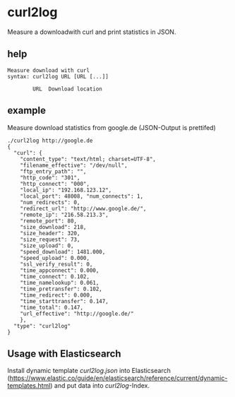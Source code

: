 # curl2log

Measure a downloadwith curl and print statistics in JSON.

## help

```
Measure download with curl
syntax: curl2log URL [URL [...]]

        URL  Download location
```

## example

Measure download statistics from google.de (JSON-Output is prettifed)

```
./curl2log http://google.de
{
  "curl": {
    "content_type": "text/html; charset=UTF-8",
    "filename_effective": "/dev/null",
    "ftp_entry_path": "",
    "http_code": "301",
    "http_connect": "000",
    "local_ip": "192.168.123.12",
    "local_port": 48008, "num_connects": 1,
    "num_redirects": 0,
    "redirect_url": "http://www.google.de/",
    "remote_ip": "216.58.213.3",
    "remote_port": 80,
    "size_download": 218,
    "size_header": 320,
    "size_request": 73,
    "size_upload": 0,
    "speed_download": 1481.000,
    "speed_upload": 0.000,
    "ssl_verify_result": 0,
    "time_appconnect": 0.000,
    "time_connect": 0.102,
    "time_namelookup": 0.061,
    "time_pretransfer": 0.102,
    "time_redirect": 0.000,
    "time_starttransfer": 0.147,
    "time_total": 0.147,
    "url_effective": "http://google.de/" 
    }, 
  "type": "curl2log" 
}
```

## Usage with Elasticsearch

Install dynamic template _curl2log.json_ into Elasticsearch (https://www.elastic.co/guide/en/elasticsearch/reference/current/dynamic-templates.html) and put data into _curl2log_-Index.
